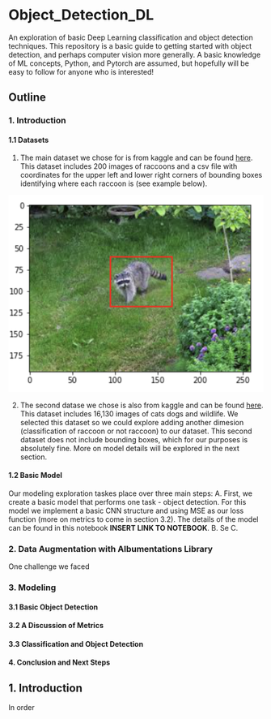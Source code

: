 # Object_Detection_DL
An exploration of basic Deep Learning classification and object detection techniques. This repository is a basic guide to getting started with object detection, and perhaps computer vision more generally. A basic knowledge of ML concepts, Python, and Pytorch are assumed, but hopefully will be easy to follow for anyone who is interested! 

## Outline 
### 1. Introduction
#### 1.1 Datasets
1. The main dataset we chose for is from kaggle and can be found [here](https://www.kaggle.com/andrewmvd/animal-faces). This dataset includes 200 images of raccoons and a csv file with coordinates for the upper left and lower right corners of bounding boxes identifying where each raccoon is (see example below). 

![alt text](https://github.com/michellejc/Object_Detection_DL/blob/main/OD_example.png)

2. The second datase we chose is also from kaggle and can be found [here](https://www.kaggle.com/andrewmvd/animal-faces). This dataset includes 16,130 images of cats dogs and wildlife. We selected this dataset so we could explore adding another dimesion (classification of raccoon or not raccoon) to our dataset. This second dataset does not include bounding boxes, which for our purposes is absolutely fine. More on model details will be explored in the next section. 

#### 1.2 Basic Model
Our modeling exploration taskes place over three main steps:
  A. First, we create a basic model that performs one task - object detection. For this model we implement a basic CNN structure and using MSE as our loss function (more on metrics to come in section 3.2). The details of the model can be found in this notebook **INSERT LINK TO NOTEBOOK**.
  B. Se
  C.
### 2. Data Augmentation with Albumentations Library 
One challenge we faced 
### 3. Modeling 
#### 3.1 Basic Object Detection
#### 3.2 A Discussion of Metrics 
#### 3.3 Classification and Object Detection
#### 4. Conclusion and Next Steps 

## 1. Introduction
In order 
